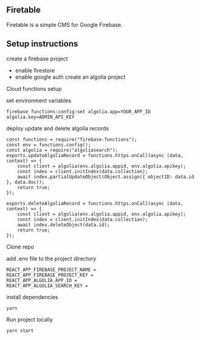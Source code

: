 ## Firetable

Firetable is a simple CMS for Google Firebase.

## Setup instructions

create a firebase project

- enable firestore
- enable google auth
  create an algolia project

Cloud functions setup

set environment variables

```
firebase functions:config:set algolia.app=YOUR_APP_ID algolia.key=ADMIN_API_KEY
```

deploy update and delete algolia records

```
const functions = require("firebase-functions");
const env = functions.config();
const algolia = require("algoliasearch");
exports.updateAlgoliaRecord = functions.https.onCall(async (data, context) => {
    const client = algolia(env.algolia.appid, env.algolia.apikey);
    const index = client.initIndex(data.collection);
    await index.partialUpdateObject(Object.assign({ objectID: data.id }, data.doc));
    return true;
});

exports.deleteAlgoliaRecord = functions.https.onCall(async (data, context) => {
    const client = algolia(env.algolia.appid, env.algolia.apikey);
    const index = client.initIndex(data.collection);
    await index.deleteObject(data.id);
    return true;
});
```

Clone repo

add .env file to the project directory

```
REACT_APP_FIREBASE_PROJECT_NAME =
REACT_APP_FIREBASE_PROJECT_KEY =
REACT_APP_ALGOLIA_APP_ID =
REACT_APP_ALGOLIA_SEARCH_KEY =
```

install dependencies

```
yarn
```

Run project locally

```
yarn start
```
